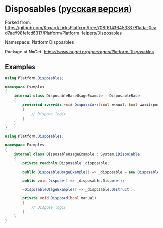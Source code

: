 # Disposables ([русская версия](https://github.com/LinksPlatform/Disposables/blob/master/README.ru.md))

Forked from: https://github.com/Konard/LinksPlatform/tree/708f6143645333781adae0cad7ae998fefcd6317/Platform/Platform.Helpers/Disposables

Namespace: Platform.Disposables

Package at NuGet: https://www.nuget.org/packages/Platform.Disposables

## Examples

```C#
using Platform.Disposables;

namespace Examples
{
    internal class DisposableBaseUsageExample : DisposableBase
    {
        protected override void DisposeCore(bool manual, bool wasDisposed)
        {
            // Dispose logic
        }
    }
}
```

```C#
using Platform.Disposables;

namespace Examples
{
    internal class DisposableUsageExample : System.IDisposable
    {
        private readonly Disposable _disposable;

        public DisposableUsageExample() => _disposable = new Disposable(Disposed);

        public void Dispose() => _disposable.Dispose();

        ~DisposableUsageExample() => _disposable.Destruct();

        private void Disposed(bool manual)
        {
            // Dispose logic
        }
    }
}
```
